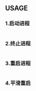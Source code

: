 ## USAGE<br>
### 1.启动进程
```shell
```
### 2.终止进程
```shell
```
### 3.重启进程
```shell
```
### 4.平滑重启 
```shell
```
